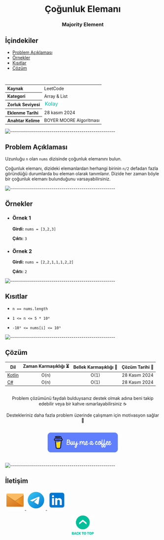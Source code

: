 <h1 align="center">
Çoğunluk Elemanı<a name="article-top"></a>
</h1>
<h3 align="center">Majority Element</h3>

## İçindekiler

- [Problem Açıklaması](#problem-açıklaması)
- [Örnekler](#örnekler)
- [Kısıtlar](#kısıtlar)
- [Çözüm](#çözüm)

<br>

<table>
  <tr>
    <th style="text-align: left; font-weight: bold;">Kaynak</th>
    <td style="text-align: left;">LeetCode</td>
  </tr>
  <tr>
    <th style="text-align: left; font-weight: bold;">Kategori</th>
    <td style="text-align: left;">Array & List</td>
  </tr>
  <tr>
    <th style="text-align: left; font-weight: bold;">Zorluk Seviyesi</th>
    <td style="text-align: left;"> <img src="../0) İçerik Resources/Zorluk Seviyeleri/Kolay.png" alt="Kolay" height="20"/> </td>
  </tr>
  <tr>
    <th style="text-align: left; font-weight: bold;">Eklenme Tarihi</th>
    <td style="text-align: left;">28 kasım 2024</td>
  </tr>
  <tr>
    <th style="text-align: left; font-weight: bold;">Anahtar Kelime</th>
    <td style="text-align: left;">BOYER MOORE Algoritması</td>
  </tr>
</table>


![-----------------------------------------------------](../../Readme%20Resources/Çizgi.png)

## Problem Açıklaması 

Uzunluğu `n` olan `nums` dizisinde çoğunluk elemanını bulun.

Çoğunluk elemanı, dizideki elemanlardan herhangi birinin `n/2` defadan fazla göründüğü durumlarda bu eleman olarak tanımlanır.
Dizide her zaman böyle bir çoğunluk elemanı bulunduğunu varsayabilirsiniz.


![-----------------------------------------------------](../../Readme%20Resources/Çizgi.png)

## Örnekler

- ### Örnek 1

  **Girdi:** `nums = [3,2,3]`

  **Çıktı:** `3`

- ### Örnek 2

  **Girdi:** `nums = [2,2,1,1,1,2,2]`

  **Çıktı:** `2`


![-----------------------------------------------------](../../Readme%20Resources/Çizgi.png)

## Kısıtlar

- `n == nums.length`

- `1 <= n <= 5 * 10⁴`

- `-10⁹ <= nums[i] <= 10⁹`


![-----------------------------------------------------](../../Readme%20Resources/Çizgi.png)

## Çözüm

<table>
  <thead>
    <tr>
      <th>Dil</th>
      <th>Zaman Karmaşıklığı ⏳</th>
      <th>Bellek Karmaşıklığı 🧠</th>
      <th>Çözüm Tarihi 📅</th>
    </tr>
  </thead>
  <tbody>
    <tr>
      <td> <a href="./Kotlin.kt" target="_blank">Kotlin</a> </td>
      <td align="center">O(n)</td>
      <td align="center">O(1)</td>
      <td align="center">28 Kasım 2024</td>
    </tr>
    <tr>
      <td> <a href="./CSharp.cs" target="_blank">C#</a> </td>
      <td align="center">O(n)</td>
      <td align="center">O(1)</td>
      <td align="center">28 Kasım 2024</td>
    </tr>
  </tbody>
</table>

<br>

<div align="center">
Problem çözümünü faydalı bulduysanız destek olmak adına beni takip edebilir veya bir kahve ısmarlayabilirsiniz ☕

Destekleriniz daha fazla problem üzerinde çalışmam için motivasyon sağlar 🚀
</div>

<br>

<div align="center">
  <a href="https://buymeacoffee.com/mustafatoktas" target="_blank"> <img src="../../Readme Resources/İletişim/Buy Me a Coffee.png" alt="Buy Me a Coffee" height="64"/> </a>
</div>

<br>


![-----------------------------------------------------](../../Readme%20Resources/Çizgi.png)

## İletişim

<a href="mailto:info@mustafatoktas.com"              target="_blank"> <img src="../../Readme Resources/İletişim/Mail.png"     alt="Mail"     width="64"/> </a>
<a href="https://t.me/mustafatoktas00"               target="_blank"> <img src="../../Readme Resources/İletişim/Telegram.png" alt="Telegram" width="64"/> </a>
<a href="https://www.linkedin.com/in/mustafatoktas/" target="_blank"> <img src="../../Readme Resources/İletişim/LinkedIn.png" alt="LinkedIn" width="64"/> </a>

<p align="center">
  <a href="#article-top"> <img src="../../Readme Resources/Back to Top.png" alt="Back to Top" height="64"/> </a>
</p>
